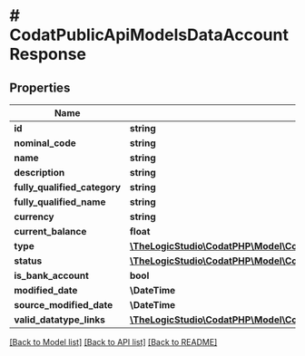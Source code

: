 # # CodatPublicApiModelsDataAccountResponse

## Properties

Name | Type | Description | Notes
------------ | ------------- | ------------- | -------------
**id** | **string** |  | [optional]
**nominal_code** | **string** |  | [optional]
**name** | **string** |  | [optional]
**description** | **string** |  | [optional]
**fully_qualified_category** | **string** |  | [optional]
**fully_qualified_name** | **string** |  | [optional]
**currency** | **string** |  | [optional]
**current_balance** | **float** |  | [optional]
**type** | [**\TheLogicStudio\CodatPHP\Model\CodatPublicApiModelsDataAccountTypeResponse**](CodatPublicApiModelsDataAccountTypeResponse.md) |  | [optional]
**status** | [**\TheLogicStudio\CodatPHP\Model\CodatPublicApiModelsDataAccountStatusResponse**](CodatPublicApiModelsDataAccountStatusResponse.md) |  | [optional]
**is_bank_account** | **bool** |  | [optional]
**modified_date** | **\DateTime** |  | [optional]
**source_modified_date** | **\DateTime** |  | [optional]
**valid_datatype_links** | [**\TheLogicStudio\CodatPHP\Model\CodatPublicApiModelsDataValidDatatypeLinksResponse[]**](CodatPublicApiModelsDataValidDatatypeLinksResponse.md) |  | [optional]

[[Back to Model list]](../../README.md#models) [[Back to API list]](../../README.md#endpoints) [[Back to README]](../../README.md)
